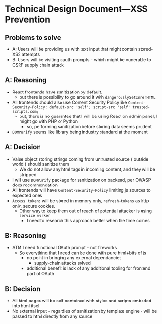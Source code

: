 # Technical Design Document—XSS Prevention

## Problems to solve
* A: Users will be providing us with text input that might contain stored-XSS attempts
* B: Users will be visiting oauth prompts - which might be vunerable to CSRF supply chain attack 

## A: Reasoning 
* React frontends have sanitization by default, 
  * but there is possibility to go around it with `dangerouslySetInnerHTML`
* All frontends should also use Content Security Policy like `Content-Security-Policy: default-src 'self'; script-src 'self' trusted-scripts.com;`
  * but, there is no guarantee that I will be using React on admin panel, I might go with PHP or Python
    * so, performing sanitization before storing data seems prudent
* `DOMPurify` seems like library being industry standard at the moment 

## A: Decision
* Value object storing strings coming from untrusted source ( outside world ) should sanitize them 
  * We do not allow any html tags in incoming content, and they will be stripped
* I will use `DOMPurify` package for sanitization on backend, per OWASP docs recommendation
* All frontends will have `Content-Security-Policy` limiting js sources to expected ones
* `Access tokens` will be stored in memory only, `refresh-tokens` as http only, secure cookies. 
  * Other way to keep them out of reach of potential attacker is using `service worker` 
    * I need to research this approach better when the time comes

## B: Reasoning
* ATM I need functional OAuth prompt - not fireworks 
  * So everything that I need can be done with pure html+bits of js
    * no point in bringing any external dependancies 
      * supply-chain attacks solved
    * additional benefit is lack of any additional tooling for frontend part of OAuth

## B: Decision
* All html pages will be self contained with styles and scripts embeded into html itself 
* No external input - regardles of sanitization by template engine - will be passed to html directly from any source